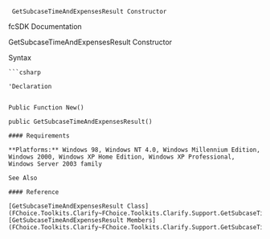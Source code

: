﻿     GetSubcaseTimeAndExpensesResult Constructor                                                   

fcSDK Documentation

GetSubcaseTimeAndExpensesResult Constructor

Syntax

```vbnet
```csharp

'Declaration
 

Public Function New()

public GetSubcaseTimeAndExpensesResult()

#### Requirements

**Platforms:** Windows 98, Windows NT 4.0, Windows Millennium Edition, Windows 2000, Windows XP Home Edition, Windows XP Professional, Windows Server 2003 family

See Also

#### Reference

[GetSubcaseTimeAndExpensesResult Class](FChoice.Toolkits.Clarify~FChoice.Toolkits.Clarify.Support.GetSubcaseTimeAndExpensesResult.md)  
[GetSubcaseTimeAndExpensesResult Members](FChoice.Toolkits.Clarify~FChoice.Toolkits.Clarify.Support.GetSubcaseTimeAndExpensesResult_members.md)